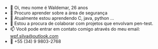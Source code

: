 - 👋 Oi, meu nome é Waldemar, 26 anos
- 👀 Procuro aprender sobre a área de segurança
- 🌱 Atualmente estou aprendendo C, java, python ...
- 💞️ Estou a procura de colaborar com projetos que envolvam pen-test.
- 📫 Você pode entrar em contato comigo através do meu email:
      wpf.silva@outlook.com
- 📱 +55 (34) 9 9803-2768

<!---
wpfsilva/wpfsilva is a ✨ special ✨ repository because its `README.md` (this file) appears on your GitHub profile.
You can click the Preview link to take a look at your changes.
--->
